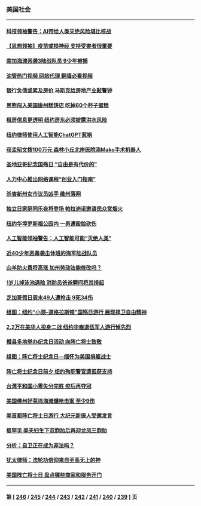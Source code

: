 ### 美国社会
---
#### [科技领袖警告：AI带给人类灭绝风险堪比核战](../../pages/ncid1078160/n14007585.md?06011245) 
#### [【思想领袖】疫苗或损神经 支持受害者很重要](../../pages/ncid1078160/n13970705.md?06011245) 
#### [南加海滩恶袭3陆战队员 9少年被捕](../../pages/ncid1078160/n14007648.md?06011245) 
#### [油管热门视频 网站代理 翻墙必看视频](http://138.2.39.72:81/youtube.html?epic-marker?06011245)
#### [银行负债或累及房价 马斯克给房地产业敲警钟](../../pages/ncid1078160/n14007333.md?06011245) 
#### [黑熊闯入美国康州糕饼店 吃掉60个杯子蛋糕](../../pages/ncid1078160/n14007034.md?06011245) 
#### [租房信息更透明 纽约房东必须披露洪水风险](../../pages/ncid1078160/n14007069.md?06011245) 
#### [纽约律师使用人工智能ChatGPT惹祸](../../pages/ncid1078160/n14007067.md?06011245) 
#### [获孟昭文拨100万元 森林小丘北岸医院添Mako手术机器人](../../pages/ncid1078160/n14007080.md?06011245) 
#### [圣地亚哥纪念国殇日 “自由是有代价的”](../../pages/ncid1078160/n14006558.md?06011245) 
#### [人力中心推出网络课程“创业入门指南”](../../pages/ncid1078160/n14007056.md?06011245) 
#### [杀害新州女市议员凶手 维州落网](../../pages/ncid1078160/n14007077.md?06011245) 
#### [独立日家庭同乐夜将登场 帕拉迪诺邀请民众赏烟火](../../pages/ncid1078160/n14007085.md?06011245) 
#### [纽约华埠罗斯福公园内 一男遭殴脸砍伤](../../pages/ncid1078160/n14007071.md?06011245) 
#### [人工智能领袖警告：人工智能可能“灭绝人类”](../../pages/ncid1078160/n14007041.md?06011245) 
#### [近40少年恶毒袭击休班的海军陆战队员](../../pages/ncid1078160/n14006968.md?06011245) 
#### [山羊防火费将高涨 加州劳动法能修改吗？](../../pages/ncid1078160/n14006950.md?06011245) 
#### [1岁儿掉泳池遇险 消防员爸爸瞬间将其捞起](../../pages/ncid1078160/n14006460.md?06011245) 
#### [芝加哥假日周末49人遭枪击 9死34伤](../../pages/ncid1078160/n14006859.md?06011245) 
#### [组图：纽约“小颈–道格拉斯顿”国殇日游行 展现捍卫自由精神](../../pages/ncid1078160/n14006392.md?06011245) 
#### [2.2万在美华人投身二战 纽约华裔退伍军人游行悼先烈](../../pages/ncid1078160/n14006374.md?06011245) 
#### [橙县多地举办纪念日活动 向阵亡将士致敬](../../pages/ncid1078160/n14006441.md?06011245) 
#### [组图：阵亡将士纪念日—缅怀为美国捐躯战士](../../pages/ncid1078160/n14006206.md?06011245) 
#### [阵亡将士纪念日前夕 纽约殉职警官遗孤获支持](../../pages/ncid1078160/n14006288.md?06011245) 
#### [台湾平和国小零失分完胜 疫后再夺冠](../../pages/ncid1078160/n14006367.md?06011245) 
#### [美国佛州好莱坞海滩爆枪击案 至少9伤](../../pages/ncid1078160/n14006266.md?06011245) 
#### [美首都阵亡将士日游行 大纪元新唐人受邀发言](../../pages/ncid1078160/n14006247.md?06011245) 
#### [极罕见 美夫妇生下双胞胎后再迎龙凤三胞胎](../../pages/ncid1078160/n14005717.md?06011245) 
#### [分析：自卫正在成为非法吗？](../../pages/ncid1078160/n14005833.md?06011245) 
#### [犹太律师：法轮功信仰来自至高无上的神](../../pages/ncid1078160/n14005864.md?06011245) 
#### [美国阵亡将士日 盘点哪些商家和服务开门](../../pages/ncid1078160/n14005894.md?06011245) 

---
#### 第 [ [246](./246.md?06011245) / [245](./245.md?06011245) / [244](./244.md?06011245) / [243](./243.md?06011245) / [242](./242.md?06011245) / [241](./241.md?06011245) / [240](./240.md?06011245) / [239](./239.md?06011245) ] 页
